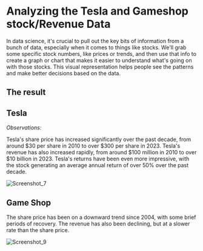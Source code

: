 # Analyzing the Tesla and Gameshop stock/Revenue Data
In data science, it's crucial to pull out the key bits of information from a bunch of data, especially when it comes to things like stocks. We'll grab some specific stock numbers, like prices or trends, and then use that info to create a graph or chart that makes it easier to understand what's going on with those stocks. This visual representation helps people see the patterns and make better decisions based on the data.


## The result 
## Tesla
*Observations:*

Tesla's share price has increased significantly over the past decade, from around $30 per share in 2010 to over $300 per share in 2023.
Tesla's revenue has also increased rapidly, from around $100 million in 2010 to over $10 billion in 2023.
Tesla's returns have been even more impressive, with the stock generating an average annual return of over 50% over the past decade.

![Screenshot_7](https://github.com/Sbinsuwaylih/Analyzing-stock-Revenue-Data/assets/117676731/d1c895a8-5a1f-4dd6-b0ad-aba32e515fec)

## Game Shop
The share price has been on a downward trend since 2004, with some brief periods of recovery. The revenue has also been declining, but at a slower rate than the share price.

![Screenshot_9](https://github.com/Sbinsuwaylih/Analyzing-stock-Revenue-Data/assets/117676731/a19fa51e-16c0-4e8a-aa03-f4488d487b48)
